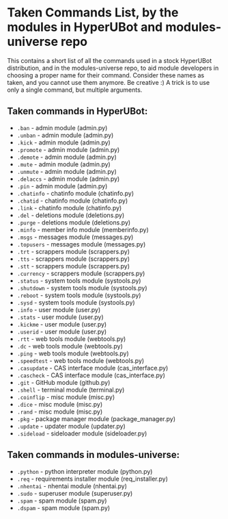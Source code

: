 # Taken Commands List, by the modules in HyperUBot and modules-universe repo

This contains a short list of all the commands used in a stock HyperUBot distribution, and in the modules-universe repo, to aid module developers in choosing a proper name for their command. Consider these names as taken, and you cannot use them anymore. Be creative :) A trick is to use only a single command, but multiple arguments.

## Taken commands in HyperUBot:

 - ``.ban`` - admin module (admin.py)
 - ``.unban`` - admin module (admin.py)
 - ``.kick`` - admin module (admin.py)
 - ``.promote`` - admin module (admin.py)
 - ``.demote`` - admin module (admin.py)
 - ``.mute`` - admin module (admin.py)
 - ``.unmute`` - admin module (admin.py)
 - ``.delaccs`` - admin module (admin.py)
 - ``.pin`` - admin module (admin.py)
 - ``.chatinfo`` - chatinfo module (chatinfo.py)
 - ``.chatid`` - chatinfo module (chatinfo.py)
 - ``.link`` - chatinfo module (chatinfo.py)
 - ``.del`` - deletions module (deletions.py)
 - ``.purge`` - deletions module (deletions.py)
 - ``.minfo`` - member info module (memberinfo.py)
 - ``.msgs`` - messages module (messages.py)
 - ``.topusers`` - messages module (messages.py)
 - ``.trt`` - scrappers module (scrappers.py)
 - ``.tts`` - scrappers module (scrappers.py)
 - ``.stt`` - scrappers module (scrappers.py)
 - ``.currency`` - scrappers module (scrappers.py)
 - ``.status`` - system tools module (systools.py)
 - ``.shutdown`` - system tools module (systools.py)
 - ``.reboot`` - system tools module (systools.py)
 - ``.sysd`` - system tools module (systools.py)
 - ``.info`` - user module (user.py)
 - ``.stats`` - user module (user.py)
 - ``.kickme`` - user module (user.py)
 - ``.userid`` - user module (user.py)
 - ``.rtt`` - web tools module (webtools.py)
 - ``.dc`` - web tools module (webtools.py)
 - ``.ping`` - web tools module (webtools.py)
 - ``.speedtest`` - web tools module (webtools.py)
 - ``.casupdate`` - CAS interface module (cas_interface.py)
 - ``.cascheck`` - CAS interface module (cas_interface.py)
 - ``.git`` - GitHub module (github.py)
 - ``.shell`` - terminal module (terminal.py)
 - ``.coinflip`` - misc module (misc.py)
 - ``.dice`` - misc module (misc.py)
 - ``.rand`` - misc module (misc.py)
 - ``.pkg`` - package manager module (package_manager.py)
 - ``.update`` - updater module (updater.py)
 - ``.sideload`` - sideloader module (sideloader.py)

## Taken commands in modules-universe:
 - ``.python`` - python interpreter module (python.py)
 - ``.req`` - requirements installer module (req_installer.py)
 - ``.nhentai`` - nhentai module (nhentai.py)
 - ``.sudo`` - superuser module (superuser.py)
 - ``.spam`` - spam module (spam.py)
 - ``.dspam`` - spam module (spam.py)